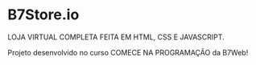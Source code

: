 # B7Store.io

LOJA VIRTUAL COMPLETA FEITA EM HTML, CSS E JAVASCRIPT.

Projeto desenvolvido no curso COMECE NA PROGRAMAÇÃO da B7Web!